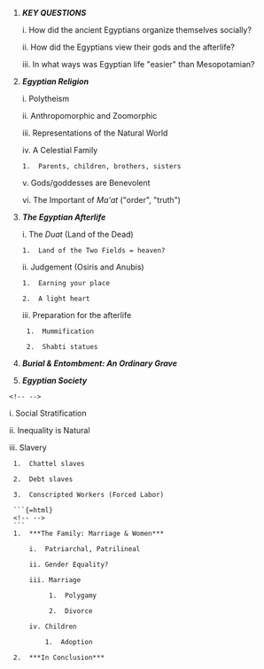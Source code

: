 1.  ***KEY QUESTIONS***

    i.  How did the ancient Egyptians organize themselves socially?

    ii. How did the Egyptians view their gods and the afterlife?

    iii. In what ways was Egyptian life "easier" than Mesopotamian?

2.  ***Egyptian Religion***

    i.  Polytheism

    ii. Anthropomorphic and Zoomorphic

    iii. Representations of the Natural World

    iv. A Celestial Family

        1.  Parents, children, brothers, sisters

    v.  Gods/goddesses are Benevolent

    vi. The Important of *Ma'at* ("order", "truth")

3.  ***The Egyptian Afterlife***

    i.  The *Duat* (Land of the Dead)

        1.  Land of the Two Fields = heaven?

    ii. Judgement (Osiris and Anubis)

        1.  Earning your place

        2.  A light heart

    iii. Preparation for the afterlife

         1.  Mummification

         2.  Shabti statues

4.  ***Burial & Entombment: An Ordinary Grave***

5.  ***Egyptian Society***

```{=html}
<!-- -->
```
i.  Social Stratification

ii. Inequality is Natural

iii. Slavery

     1.  Chattel slaves

     2.  Debt slaves

     3.  Conscripted Workers (Forced Labor)

     ```{=html}
     <!-- -->
     ```
     1.  ***The Family: Marriage & Women***

         i.  Patriarchal, Patrilineal

         ii. Gender Equality?

         iii. Marriage

              1.  Polygamy

              2.  Divorce

         iv. Children

             1.  Adoption

     2.  ***In Conclusion***
